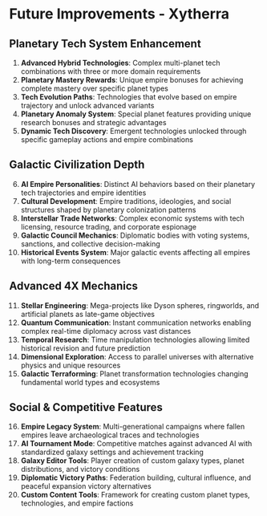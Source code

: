 # Future Improvements - Xytherra

## Planetary Tech System Enhancement
1. **Advanced Hybrid Technologies**: Complex multi-planet tech combinations with three or more domain requirements
2. **Planetary Mastery Rewards**: Unique empire bonuses for achieving complete mastery over specific planet types
3. **Tech Evolution Paths**: Technologies that evolve based on empire trajectory and unlock advanced variants
4. **Planetary Anomaly System**: Special planet features providing unique research bonuses and strategic advantages
5. **Dynamic Tech Discovery**: Emergent technologies unlocked through specific gameplay actions and empire combinations

## Galactic Civilization Depth
6. **AI Empire Personalities**: Distinct AI behaviors based on their planetary tech trajectories and empire identities
7. **Cultural Development**: Empire traditions, ideologies, and social structures shaped by planetary colonization patterns
8. **Interstellar Trade Networks**: Complex economic systems with tech licensing, resource trading, and corporate espionage
9. **Galactic Council Mechanics**: Diplomatic bodies with voting systems, sanctions, and collective decision-making
10. **Historical Events System**: Major galactic events affecting all empires with long-term consequences

## Advanced 4X Mechanics
11. **Stellar Engineering**: Mega-projects like Dyson spheres, ringworlds, and artificial planets as late-game objectives
12. **Quantum Communication**: Instant communication networks enabling complex real-time diplomacy across vast distances
13. **Temporal Research**: Time manipulation technologies allowing limited historical revision and future prediction
14. **Dimensional Exploration**: Access to parallel universes with alternative physics and unique resources
15. **Galactic Terraforming**: Planet transformation technologies changing fundamental world types and ecosystems

## Social & Competitive Features
16. **Empire Legacy System**: Multi-generational campaigns where fallen empires leave archaeological traces and technologies
17. **AI Tournament Mode**: Competitive matches against advanced AI with standardized galaxy settings and achievement tracking
18. **Galaxy Editor Tools**: Player creation of custom galaxy types, planet distributions, and victory conditions
19. **Diplomatic Victory Paths**: Federation building, cultural influence, and peaceful expansion victory alternatives
20. **Custom Content Tools**: Framework for creating custom planet types, technologies, and empire factions